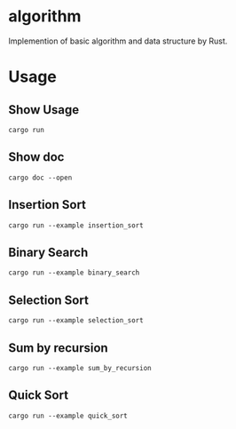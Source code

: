 <!--
 * @Copyright: xvsos
 * @Author: xvs
 * @Date: 2022-02-01 11:23:32
 * @LastEditTime: 2022-02-02 16:14:58
 * @LastEditors: OsenbergQu
 * @FilePath: /algorithm/README.md
 * @Description: 
-->
# algorithm
Implemention of basic algorithm and data structure by Rust.

# Usage
## Show Usage
```
cargo run
```

## Show doc
```
cargo doc --open
```

## Insertion Sort
```
cargo run --example insertion_sort
```

## Binary Search
```
cargo run --example binary_search
```

## Selection Sort
```
cargo run --example selection_sort
```

## Sum by recursion
```
cargo run --example sum_by_recursion
```

## Quick Sort
```
cargo run --example quick_sort
```